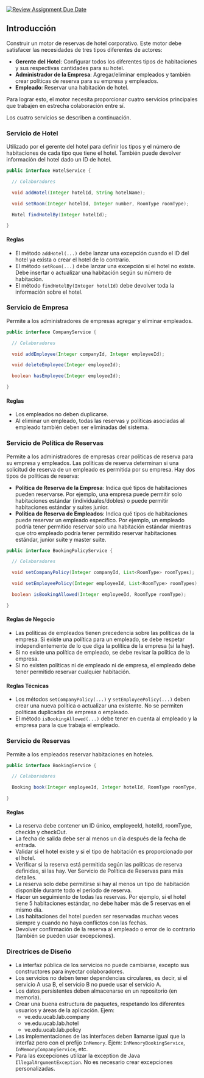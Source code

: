 [![Review Assignment Due Date](https://classroom.github.com/assets/deadline-readme-button-22041afd0340ce965d47ae6ef1cefeee28c7c493a6346c4f15d667ab976d596c.svg)](https://classroom.github.com/a/WNsIxqQJ)

## Introducción

Construir un motor de reservas de hotel corporativo. Este motor debe satisfacer las necesidades de tres tipos diferentes de actores:

- **Gerente del Hotel**: Configurar todos los diferentes tipos de habitaciones y sus respectivas cantidades para su hotel.
- **Administrador de la Empresa**: Agregar/eliminar empleados y también crear políticas de reserva para su empresa y empleados.
- **Empleado**: Reservar una habitación de hotel.

Para lograr esto, el motor necesita proporcionar cuatro servicios principales que trabajen en estrecha colaboración entre sí.

Los cuatro servicios se describen a continuación. 

### Servicio de Hotel
Utilizado por el gerente del hotel para definir los tipos y el número de habitaciones de cada tipo que tiene el hotel. También puede devolver información del hotel dado un ID de hotel.

```java
public interface HotelService {

  // Colaboradores

  void addHotel(Integer hotelId, String hotelName);

  void setRoom(Integer hotelId, Integer number, RoomType roomType);

  Hotel findHotelBy(Integer hotelId);

}
```

#### Reglas

- El método `addHotel(...)` debe lanzar una excepción cuando el ID del hotel ya exista o crear el hotel de lo contrario.
- El método `setRoom(...)` debe lanzar una excepción si el hotel no existe. Debe insertar o actualizar una habitación según su número de habitación.
- El método `findHotelBy(Integer hotelId)` debe devolver toda la información sobre el hotel.

### Servicio de Empresa
Permite a los administradores de empresas agregar y eliminar empleados.

```java
public interface CompanyService {

  // Colaboradores

  void addEmployee(Integer companyId, Integer employeeId);

  void deleteEmployee(Integer employeeId);

  boolean hasEmployee(Integer employeeId);

}
```

#### Reglas

- Los empleados no deben duplicarse.
- Al eliminar un empleado, todas las reservas y políticas asociadas al empleado también deben ser eliminadas del sistema.

### Servicio de Política de Reservas
Permite a los administradores de empresas crear políticas de reserva para su empresa y empleados. Las políticas de reserva determinan si una solicitud de reserva de un empleado es permitida por su empresa. Hay dos tipos de políticas de reserva:

- **Política de Reserva de la Empresa**: Indica qué tipos de habitaciones pueden reservarse. Por ejemplo, una empresa puede permitir solo habitaciones estándar (individuales/dobles) o puede permitir habitaciones estándar y suites junior.
- **Política de Reserva de Empleados**: Indica qué tipos de habitaciones puede reservar un empleado específico. Por ejemplo, un empleado podría tener permitido reservar solo una habitación estándar mientras que otro empleado podría tener permitido reservar habitaciones estándar, junior suite y master suite.

```java
public interface BookingPolicyService {

  // Colaboradores

  void setCompanyPolicy(Integer companyId, List<RoomType> roomTypes);

  void setEmployeePolicy(Integer employeeId, List<RoomType> roomTypes);

  boolean isBookingAllowed(Integer employeeId, RoomType roomType);

}
```

#### Reglas de Negocio

- Las políticas de empleados tienen precedencia sobre las políticas de la empresa. Si existe una política para un empleado, se debe respetar independientemente de lo que diga la política de la empresa (si la hay).
- Si no existe una política de empleado, se debe revisar la política de la empresa.
- Si no existen políticas ni de empleado ni de empresa, el empleado debe tener permitido reservar cualquier habitación.

#### Reglas Técnicas

- Los métodos `setCompanyPolicy(...)` y `setEmployeePolicy(...)` deben crear una nueva política o actualizar una existente. No se permiten políticas duplicadas de empresa o empleado.
- El método `isBookingAllowed(...)` debe tener en cuenta al empleado y la empresa para la que trabaja el empleado.

### Servicio de Reservas
Permite a los empleados reservar habitaciones en hoteles.

```java
public interface BookingService {

  // Colaboradores

  Booking book(Integer employeeId, Integer hotelId, RoomType roomType, LocalDate checkIn, LocalDate checkOut);

}
```

#### Reglas

- La reserva debe contener un ID único, employeeId, hotelId, roomType, checkIn y checkOut.
- La fecha de salida debe ser al menos un día después de la fecha de entrada.
- Validar si el hotel existe y si el tipo de habitación es proporcionado por el hotel.
- Verificar si la reserva está permitida según las políticas de reserva definidas, si las hay. Ver Servicio de Política de Reservas para más detalles.
- La reserva solo debe permitirse si hay al menos un tipo de habitación disponible durante todo el período de reserva.
- Hacer un seguimiento de todas las reservas. Por ejemplo, si el hotel tiene 5 habitaciones estándar, no debe haber más de 5 reservas en el mismo día.
- Las habitaciones del hotel pueden ser reservadas muchas veces siempre y cuando no haya conflictos con las fechas.
- Devolver confirmación de la reserva al empleado o error de lo contrario (también se pueden usar excepciones).

### Directrices de Diseño

- La interfaz pública de los servicios no puede cambiarse, excepto sus constructores para inyectar colaboradores.
- Los servicios no deben tener dependencias circulares, es decir, si el servicio A usa B, el servicio B no puede usar el servicio A.
- Los datos persistentes deben almacenarse en un repositorio (en memoria).
- Crear una buena estructura de paquetes, respetando los diferentes usuarios y áreas de la aplicación. Ejem:
  - ve.edu.ucab.lab.company
  - ve.edu.ucab.lab.hotel
  - ve.edu.ucab.lab.policy
- Las implementaciones de las interfaces deben llamarse igual que la interfaz pero con el prefijo `InMemory`. Ejem: `InMemoryBookingService`, `InMemoryCompanyService`, etc.
- Para las excepciones utilizar la exception de Java `IllegalArgumentException`. No es necesario crear excepciones personalizadas.
